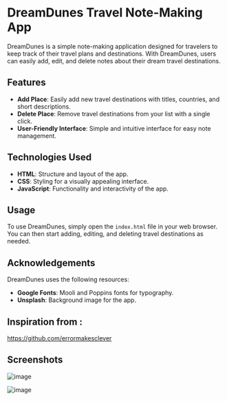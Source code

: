 
# DreamDunes Travel Note-Making App

DreamDunes is a simple note-making application designed for travelers to keep track of their travel plans and destinations. With DreamDunes, users can easily add, edit, and delete notes about their dream travel destinations.

## Features

- **Add Place**: Easily add new travel destinations with titles, countries, and short descriptions.
- **Delete Place**: Remove travel destinations from your list with a single click.
- **User-Friendly Interface**: Simple and intuitive interface for easy note management.

## Technologies Used

- **HTML**: Structure and layout of the app.
- **CSS**: Styling for a visually appealing interface.
- **JavaScript**: Functionality and interactivity of the app.

## Usage

To use DreamDunes, simply open the `index.html` file in your web browser. You can then start adding, editing, and deleting travel destinations as needed.

## Acknowledgements

DreamDunes uses the following resources:

- **Google Fonts**: Mooli and Poppins fonts for typography.
- **Unsplash**: Background image for the app.

## Inspiration from : 
https://github.com/errormakesclever

## Screenshots
![image](https://github.com/JeremiahRanen7/DreamDunes/assets/141173239/1da49bc9-9281-445a-b294-3b3332d4db3b)

![image](https://github.com/JeremiahRanen7/DreamDunes/assets/141173239/f09d12b8-dad1-4669-9b98-68a8e54d5cfc)



